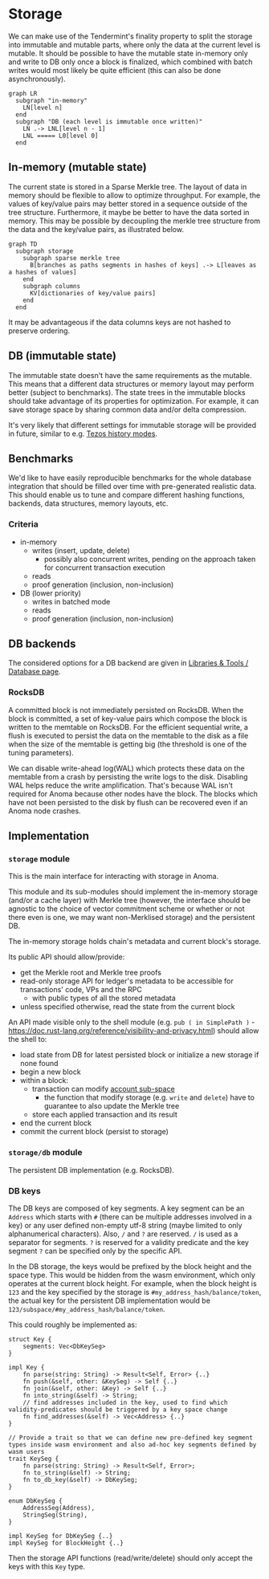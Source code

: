 # Storage

We can make use of the Tendermint's finality property to split the storage into immutable and mutable parts, where only the data at the current level is mutable. It should be possible to have the mutable state in-memory only and write to DB only once a block is finalized, which combined with batch writes would most likely be quite efficient (this can also be done asynchronously).

```mermaid
graph LR
  subgraph "in-memory"
    LN[level n]
  end
  subgraph "DB (each level is immutable once written)"
    LN .-> LNL[level n - 1]
    LNL ===== L0[level 0]
  end
```

## In-memory (mutable state)

The current state is stored in a Sparse Merkle tree. The layout of data in memory should be flexible to allow to optimize throughput. For example, the values of key/value pairs may better stored in a sequence outside of the tree structure. Furthermore, it maybe be better to have the data sorted in memory. This may be possible by decoupling the merkle tree structure from the data and the key/value pairs, as illustrated below.

```mermaid
graph TD
  subgraph storage
    subgraph sparse merkle tree
      B[branches as paths segments in hashes of keys] .-> L[leaves as a hashes of values]
    end
    subgraph columns
      KV[dictionaries of key/value pairs]
    end
  end
```

It may be advantageous if the data columns keys are not hashed to preserve ordering.

## DB (immutable state)

The immutable state doesn't have the same requirements as the mutable. This means that a different data structures or memory layout may perform better (subject to benchmarks). The state trees in the immutable blocks should take advantage of its properties for optimization. For example, it can save storage space by sharing common data and/or delta compression. 

It's very likely that different settings for immutable storage will be provided in future, similar to e.g. [Tezos history modes](https://tezos.gitlab.io/user/history_modes.html).

## Benchmarks

We'd like to have easily reproducible benchmarks for the whole database integration that should be filled over time with pre-generated realistic data. This should enable us to tune and compare different hashing functions, backends, data structures, memory layouts, etc.

### Criteria
- in-memory
  - writes (insert, update, delete)
    - possibly also concurrent writes, pending on the approach taken for concurrent transaction execution
  - reads
  - proof generation (inclusion, non-inclusion)
- DB (lower priority)
  - writes in batched mode
  - reads
  - proof generation (inclusion, non-inclusion)

## DB backends

The considered options for a DB backend are given in [Libraries & Tools / Database page](/explore/libraries/db.md).

### RocksDB

A committed block is not immediately persisted on RocksDB. When the block is committed, a set of key-value pairs which compose the block is written to the memtable on RocksDB. For the efficient sequential write, a flush is executed to persist the data on the memtable to the disk as a file when the size of the memtable is getting big (the threshold is one of the tuning parameters).

We can disable write-ahead log(WAL) which protects these data on the memtable from a crash by persisting the write logs to the disk. Disabling WAL helps reduce the write amplification. That's because WAL isn't required for Anoma because other nodes have the block. The blocks which have not been persisted to the disk by flush can be recovered even if an Anoma node crashes.

## Implementation

### `storage` module

This is the main interface for interacting with storage in Anoma.

This module and its sub-modules should implement the in-memory storage (and/or a cache layer) with Merkle tree (however, the interface should be agnostic to the choice of vector commitment scheme or whether or not there even is one, we may want non-Merklised storage) and the persistent DB.

The in-memory storage holds chain's metadata and current block's storage.

Its public API should allow/provide:
- get the Merkle root and Merkle tree proofs
- read-only storage API for ledger's metadata to be accessible for transactions' code, VPs and the RPC
  - with public types of all the stored metadata
- unless specified otherwise, read the state from the current block

An API made visible only to the shell module (e.g. `pub ( in SimplePath )` - https://doc.rust-lang.org/reference/visibility-and-privacy.html) should allow the shell to:
- load state from DB for latest persisted block or initialize a new storage if none found
- begin a new block
- within a block:
  - transaction can modify [account sub-space](/explore/design/ledger/accounts.md#dynamic-storage-sub-space)
    - the function that modify storage (e.g. `write` and `delete`) have to guarantee to also update the Merkle tree
  - store each applied transaction and its result
- end the current block
- commit the current block (persist to storage)

### `storage/db` module

The persistent DB implementation (e.g. RocksDB).

### DB keys

The DB keys are composed of key segments. A key segment can be an `Address` which starts with `#` (there can be multiple addresses involved in a key) or any user defined non-empty utf-8 string (maybe limited to only alphanumerical characters). Also, `/` and `?` are reserved. `/` is used as a separator for segments. `?` is reserved for a validity predicate and the key segment `?` can be specified only by the specific API.

In the DB storage, the keys would be prefixed by the block height and the space type. This would be hidden from the wasm environment, which only operates at the current block height. For example, when the block height is `123` and the key specified by the storage is `#my_address_hash/balance/token`, the actual key for the persistent DB implementation would be `123/subspace/#my_address_hash/balance/token`.

This could roughly be implemented as:

```
struct Key {
    segments: Vec<DbKeySeg>
}

impl Key {
    fn parse(string: String) -> Result<Self, Error> {..}
    fn push(&self, other: &KeySeg) -> Self {..}
    fn join(&self, other: &Key) -> Self {..}
    fn into_string(&self) -> String;
    // find addresses included in the key, used to find which validity-predicates should be triggered by a key space change
    fn find_addresses(&self) -> Vec<Address> {..}
}

// Provide a trait so that we can define new pre-defined key segment types inside wasm environment and also ad-hoc key segments defined by wasm users
trait KeySeg {
    fn parse(string: String) -> Result<Self, Error>;
    fn to_string(&self) -> String;
    fn to_db_key(&self) -> DbKeySeg;
}

enum DbKeySeg {
    AddressSeg(Address),
    StringSeg(String),
}

impl KeySeg for DbKeySeg {..}
impl KeySeg for BlockHeight {..}
```

Then the storage API functions (read/write/delete) should only accept the keys with this `Key` type.
